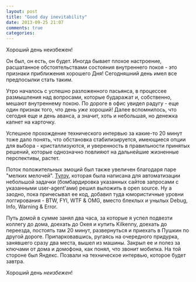 ```yaml
---
layout: post
title: "Good day inevitability"
date: 2013-09-25 21:07
comments: true
categories: 
---
```


Хороший день неизбежен! 

Он был, он есть, он будет. Иногда бывает плохое настроение, расшатанное обстоятельствами состояния внутреннего покоя - это признаки приближения хорошего Дня! Сегодняшний день имел все предпосылки стать таким.

Утро началось с успешно разложенного пасьянса, в процессее размышления над вопросами, которые бударажат и, собственно, мешают внутреннему покою. По дороге в офис увидел радугу - еще один признак того, что день _уже_ хороший! Далее вспомнилось, что сегодня еще и день аванса, а значит, хоть и небольшая, но денежка капнет на карточку.

Успешное прохождение технического интервью за какие-то 20 минут тоже дало понять, что обстановка стабилизируется, имеющиеся опции для выбора - кристаллизуются, и уверенность в правильности принятых решений, которые однозначно повлияют на дальнейшие жизненные перспективы, растет. 

Поток положительных эмоций был также увеличен благодаря паре "мелких мелочей". [Тулзу](https://github.com/DarkDeny/HttpTestTool), которая была написана для автоматизации небольшой задачки (бомбардировка указанных сайтов запросами с указанными user-agent'ами) решил выложить в open source. Ну а заодно, пока причесывал ее код, добавил туда юмористичные уровни логгирования - BTW, FYI, WTF & OMG, вместо блеклых и унылых Debug, Info, Warning & Error.

Путь домой в сумме занял два часа, за которые я успел подвезти коллегу до дома, доехать до Окея и купить Kilkenny, доехать до переезда, постоять там 20 минут, развернуться и приехать в Пушкин по другой дороге. Припарковавшись, ругаясь на очередного придурка, занявшего сразу два места, вышел из машины. Закрыл ее и полез за ключами от дома и домофона, как понял, что звонит мобилка. На той стороне был Яндекс. Позвали на техническое интервью, которое будет завтра.

Хороший день _неизбежен_!
